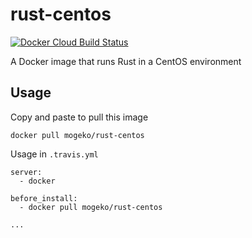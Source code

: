 # rust-centos

[![Docker Cloud Build Status](https://img.shields.io/docker/cloud/build/mogeko/rust-centos.svg?label=Docker&maxAge=600)](https://hub.docker.com/r/mogeko/rust-centos)

A Docker image that runs Rust in a CentOS environment

## Usage

Copy and paste to pull this image

```
docker pull mogeko/rust-centos
```

Usage in `.travis.yml`

```
server:
  - docker

before_install:
  - docker pull mogeko/rust-centos

...
```
